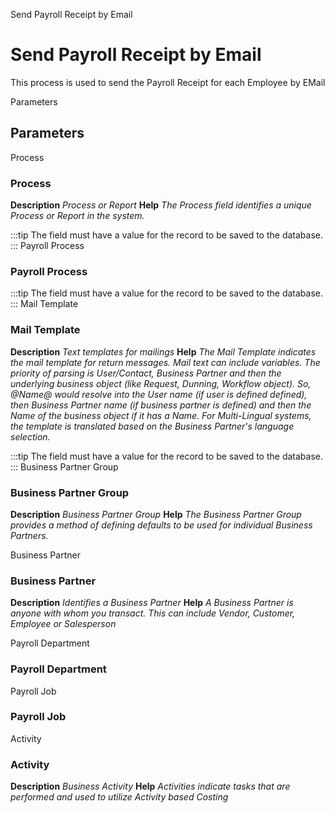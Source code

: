 
Send Payroll Receipt by Email
# Send Payroll Receipt by Email


This process is used to send the Payroll Receipt for each Employee by EMail

Parameters
## Parameters


Process
### Process

**Description**
 *Process or Report*
**Help**
 *The Process field identifies a unique Process or Report in the system.*

:::tip
The field must have a value for the record to be saved to the database.
:::
Payroll Process
### Payroll Process


:::tip
The field must have a value for the record to be saved to the database.
:::
Mail Template
### Mail Template

**Description**
 *Text templates for mailings*
**Help**
 *The Mail Template indicates the mail template for return messages. Mail text can include variables.  The priority of parsing is User/Contact, Business Partner and then the underlying business object (like Request, Dunning, Workflow object).
So, @Name@ would resolve into the User name (if user is defined defined), then Business Partner name (if business partner is defined) and then the Name of the business object if it has a Name.
For Multi-Lingual systems, the template is translated based on the Business Partner's language selection.*

:::tip
The field must have a value for the record to be saved to the database.
:::
Business Partner Group
### Business Partner Group

**Description**
 *Business Partner Group*
**Help**
 *The Business Partner Group provides a method of defining defaults to be used for individual Business Partners.*

Business Partner
### Business Partner

**Description**
 *Identifies a Business Partner*
**Help**
 *A Business Partner is anyone with whom you transact.  This can include Vendor, Customer, Employee or Salesperson*

Payroll Department
### Payroll Department


Payroll Job
### Payroll Job


Activity
### Activity

**Description**
 *Business Activity*
**Help**
 *Activities indicate tasks that are performed and used to utilize Activity based Costing*
